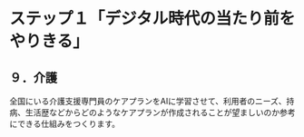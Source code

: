 # ステップ１「デジタル時代の当たり前をやりきる」

## ９．介護

全国にいる介護支援専門員のケアプランをAIに学習させて、利用者のニーズ、持病、生活歴などからどのようなケアプランが作成されることが望ましいのか参考にできる仕組みをつくります。
